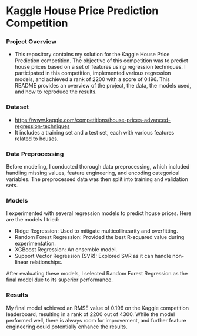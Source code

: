 #  Kaggle House Price Prediction Competition

### Project Overview
 - This repository contains my solution for the Kaggle House Price Prediction competition. The objective of this competition was to predict house prices based on a set of      features using regression techniques. I participated in this competition, implemented various regression models, and achieved a rank of 2200 with a score of 0.196. This     README provides an overview of the project, the data, the models used, and how to reproduce the results.

### Dataset
- https://www.kaggle.com/competitions/house-prices-advanced-regression-techniques
- It includes a training set and a test set, each with various features related to houses.

### Data Preprocessing
Before modeling, I conducted thorough data preprocessing, which included handling missing values, feature engineering, and encoding categorical variables. The preprocessed data was then split into training and validation sets.

### Models
I experimented with several regression models to predict house prices. Here are the models I tried:

- Ridge Regression: Used to mitigate multicollinearity and overfitting.
- Random Forest Regression: Provided the best R-squared value during experimentation.
- XGBoost Regression: An ensemble model.
- Support Vector Regression (SVR): Explored SVR as it can handle non-linear relationships.

After evaluating these models, I selected Random Forest Regression as the final model due to its superior performance.

### Results
My final model achieved an RMSE value of 0.196 on the Kaggle competition leaderboard, resulting in a rank of 2200 out of 4300. While the model performed well, there is always room for improvement, and further feature engineering could potentially enhance the results.
